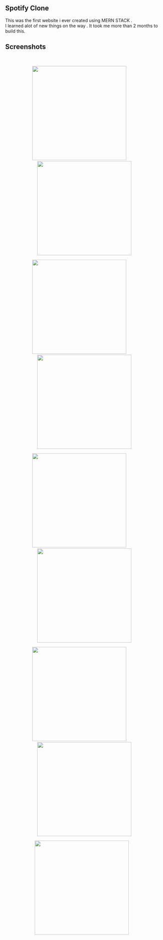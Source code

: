﻿## Spotify Clone
This was the first website i ever created using MERN STACK .<br/>I learned alot of new things on the way . It took me more than 2 months to build this.

## Screenshots
<div align="center">
  &nbsp;  &nbsp;
  <p>
  <img src="https://github.com/DhruvDhari/Spotify_Clone/assets/108563803/35139744-1f2b-443d-bae8-63578d82b428" width="300"/>&nbsp;&nbsp;&nbsp;&nbsp;&nbsp;&nbsp;&nbsp;&nbsp;
<img src="https://github.com/DhruvDhari/Spotify_Clone/assets/108563803/f848140d-8b65-4970-b853-b5e685477da6" width="300"/>
    
  </p>
  <p>
    <img src="https://github.com/DhruvDhari/Spotify_Clone/assets/108563803/15bab447-ddc1-4e71-9b91-6f0bb609a212" width="300"/>&nbsp;&nbsp;&nbsp;&nbsp;&nbsp;&nbsp;&nbsp;&nbsp;
<img src="https://github.com/DhruvDhari/Spotify_Clone/assets/108563803/b1b6596f-29d4-43a6-b1b4-1d82ba2364d3" width="300"/>
  </p>
  <p>
    <img src="https://github.com/DhruvDhari/Spotify_Clone/assets/108563803/880b0513-45b5-42d9-9e29-4e686359705a" width="300"/>&nbsp;&nbsp;&nbsp;&nbsp;&nbsp;&nbsp;&nbsp;&nbsp;
<img src="https://github.com/DhruvDhari/Spotify_Clone/assets/108563803/b6a61eb0-785c-4c7c-9df5-7cba55cbe210" width="300"/>
  </p>
  <p>
  <img src="https://github.com/DhruvDhari/Spotify_Clone/assets/108563803/e992e743-5cd9-4fe4-be77-e71f81a408cc" width="300"/>&nbsp;&nbsp;&nbsp;&nbsp;&nbsp;&nbsp;&nbsp;&nbsp;
<img src="https://github.com/DhruvDhari/Spotify_Clone/assets/108563803/ff1176f3-84bf-4114-a6f0-a445af986c2a" width="300"/>
  </p>

<img src="https://github.com/DhruvDhari/Spotify_Clone/assets/108563803/862f38c9-3053-4329-83bb-b1c9e575f886" width="300"/>  &nbsp;    &nbsp;
</div>



